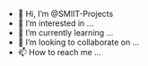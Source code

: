 - 👋 Hi, I’m @SMIIT-Projects
- 👀 I’m interested in ...
- 🌱 I’m currently learning ...
- 💞️ I’m looking to collaborate on ...
- 📫 How to reach me ...

<!---
SMIIT-Projects/SMIIT-Projects is a ✨ special ✨ repository because its `README.md` (this file) appears on your GitHub profile.
You can click the Preview link to take a look at your changes.
--->
